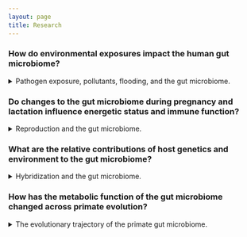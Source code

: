 ```yaml
---
layout: page
title: Research
---
```

### How do environmental exposures impact the human gut microbiome?
<details>
<summary>
Pathogen exposure, pollutants, flooding, and the gut microbiome.
</summary>
<br>
Neglected tropical diseases were common in the southern United States well into the mid-20th century and may still persist today. In collaboration with the <a href="https://www.reachresearch.org/">REACH study</a>, we are examining how parasite exposure impacts the gut microbiome, growth, and development in children in the rural South and ex-urban areas of the Midwest. We have found that intestinal helminth infection and high levels of intestinal inflammation are not uncommon in this community [1,2] and are currently working to understand bacteria-parasite interactions in this setting.
<br>
<br>
Additionally, the legacies of heavy industry and agriculture linger in the soils of many U.S. communities. We are examining how small-scale flooding impacts soil lead levels, soil microbial communities, and the human microbiome in these same communities. In collaboration with <a href="https://eeps.wustl.edu/people/claire-masteller">Dr. Claire Masteller</a> (Earth, Environmental, and Planetary Sciences, WashU), we are integrating finescale flood models with soil and gut microbiome data to interrogate flooding->microbiome->health interactions.
<br>
<br>
[1] T Cepon-Robins, EK Mallott, I Recca, T Gildner. Evidence and effects of neglected parasitic helminth and protist infections among a small preliminary sample of children from rural Mississippi. 2023. <i>American Journal of Human Biology</i> 35: e23889. 
<br>
<br>
[2] T Cepon-Robins, EK Mallott, I Recca, T Gildner. Exploring biocultural determinants of intestinal health: Do resource access and parasite exposure contribute to intestinal inflammation among a preliminary sample of children in rural Mississippi? 2022. <i>American Journal of Biological Anthropology</i> 182: 606-619. 
</details>

### Do changes to the gut microbiome during pregnancy and lactation influence energetic status and immune function?
<details>
<summary>
Reproduction and the gut microbiome.
</summary>
<br>
The gut microbiome compensates for nutritional shortfalls in nonhuman primates [3] and may be one strategy for buffering the energetic stress of pregnancy and lactation in female primates. Our work has shown that the composition of the gut microbiome differs across reproductive states in white-faced capuchins [4], and that progesterone may be mediating interactions between reproductive state and the gut microbiome in Phayre's leaf monkeys [5].


<img src="/images/microbe_comp_repro_af_nochloro.jpg" alt="Stacked bar chart showing the differences in the relative abundance of phyla of bacteria between cycling, pregnant, and lactating females" width="350">

<i>Gut microbiome composition across reproduction [4]</i>
<br>
<br>
We are currently generating gut metagenomes from Phayre's leaf monkeys to examine finescale variation in function across reproduction to help determine if the compositional changes are increasing microbially-derived energy available to the host.
<br>
<br>
We are also examining nutrient consumption and the gut microbiome differs between breeding females, non-breeding females, and males in a cooperatively breeding primate - saddleback tamarins.
<br>
<br>
Additionally, we are recruiting a cohort of pregnant people to characterize the changes in the structure and function of the gut microbiome across pregnancy and postpartum. We are interested in how hormones and immunotolerance interact to shape the gut microbiome.
<br>
<br>
[3] EK Mallott, LH Skovmand, PA Garber, KR Amato. The faecal metabolome of black howler monkeys (<i>Alouatta pigra</i>) varies in response to seasonal dietary changes. 2022. <i>Molecular Ecology</i> 31: 4146-4161. 
<br>
<br>
[4] EK Mallott, KR Amato. The microbial reproductive ecology of white-faced capuchins (<i>Cebus capucinus</i>). 2018. <i>American Journal of Primatology</i> 80: e22896.
<br>
<br>
[5] EK Mallott, C Borries, A Koenig, KR Amato, A Lu. Reproductive hormones mediate changes in the gut microbiome during pregnancy and lactation in Phayre's leaf monkeys. 2020. <i>Scientific Reports</i> 10: 9961. 
</details>

### What are the relative contributions of host genetics and environment to the gut microbiome?
<details>
<summary>
Hybridization and the gut microbiome.
</summary>
<br>
Natural hybrid zones offer a unique opportunity to disentangle the relative contributions of host genetics and environment to the gut microbiome. We are currently studying the gut microbiomes of hybridizing populations of tufted gray langurs and purple-faced langurs as part of the <a href="https://kpcrc.org/">Kaludiyapokuna Primate Conservation and Research Center</a> in Sri Lanka.
</details>

### How has the metabolic function of the gut microbiome changed across primate evolution?
<details>
<summary>
The evolutionary trajectory of the primate gut microbiome.
</summary>
<br>
The gut microbiome of humans is distinct from that of other primates [6]. As human diets have diverged from those of other primates, the metabolic functions of the gut microbiome may also have shifted. In particular, we are interested in short chain fatty acid (SCFA) metabolism. SCFAs are produced by bacteria in the gut and can be used by the host for energy. Previous computational work showed that butyrate production potential does not differ markedly between humans and nonhuman primates, but that the pathway abundance does differ between humans in industrialized vs. nonindustrialized environments [7]. Additionally, differences in the capacity of the microbiome to produce SCFA may have implications for brain growth and development [8].


<img src="/images/Figure3.jpg" alt="Multiple box plots showing differences in butyrate pathway abundance across primates and within humans" width="700">

<i>Butyrate pathway abundance differs across humans, but not between humans and other primates [6]</i>
<br>
<br>
We are now using multiple molecular and microbiological methods to confirm these patterns in living humans in multiple geographic locations, several species of nonhuman primates, and ancient humans.
<br>
<br>
[6] KR Amato, EK Mallott, JE Lambert, D McDonald, A Gomez, JL Metcalf, NJ Dominy, GAO Britton, RM Stumpf, T Goldberg, SR Leigh, R Knight. The human gut microbiome is more similar to that of Old World monkeys than apes. 2019. <i>Genome Biology</i> 20: 201. 
<br>
<br>
[7] EK Mallott, KR Amato. Butyrate-producing pathway abundances are similar in human and nonhuman primate gut microbiomes. 2022. <i>Molecular Biology and Evolution</i> 39: msab279.
<br>
<br>
[8] EK Mallott, S Kuthyar, W Lee, D Reiman, H Jiang, S Chitta, EA Waters, B Layden, R Sumagin, LD Manzanares, G-Y Yang, ML Savo Sardaro, S Gray, LE Williams, Y Dai, JP Curley, CR Haney, ER Liechty, CW Kuzawa, KR Amato. The primate gut microbiota contributes to interspecific differences in host metabolism. 2024. <i>Microbial Genomics</i> 10:001322.
</details>
